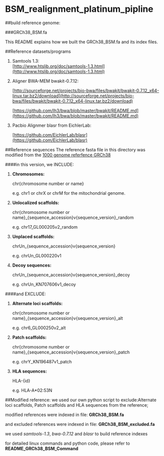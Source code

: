 # BSM_realignment_platinum_pipline

##build reference genome:

###GRCh38_BSM.fa

This README explains how we built the GRCh38_BSM.fa and its index files.

##Reference datasets/programs
1. Samtools 1.3:  
    [http://www.htslib.org/doc/samtools-1.3.html](http://www.htslib.org/doc/samtools-1.3.html)

2. Aligner BWA-MEM bwakit-0.7.12: 

    [http://sourceforge.net/projects/bio-bwa/files/bwakit/bwakit-0.7.12_x64-linux.tar.bz2/download](http://sourceforge.net/projects/bio-bwa/files/bwakit/bwakit-0.7.12_x64-linux.tar.bz2/download)
    
    [https://github.com/lh3/bwa/blob/master/bwakit/README.md](https://github.com/lh3/bwa/blob/master/bwakit/README.md)

3. Pacbio Alignmer blasr from EichlerLab: 

    [https://github.com/EichlerLab/blasr](https://github.com/EichlerLab/blasr)

##Reference sequences
The reference fasta file in this directory was modified from the [1000 genome referfence GRCh38](ftp://ftp-trace.ncbi.nih.gov/1000genomes/ftp/technical/reference/GRCh38_reference_genome/GRCh38_full_analysis_set_plus_decoy_hla.fa)

####in this version, we INCLUDE:
1.  **Chromosomes:**
  
    chr{chromosome number or name}

    e.g. chr1 or chrX or chrM for the mitochondrial genome.

2.  **Unlocalized scaffolds:**

    chr{chromosome number or name}_{sequence_accession}v{sequence_version}_random
    
    e.g. chr17_GL000205v2_random
    
3.  **Unplaced scaffolds:**

    chrUn_{sequence_accession}v{sequence_version}

    e.g. chrUn_GL000220v1
    
4.  **Decoy sequences:**

    chrUn_{sequence_accession}v{sequence_version}_decoy
    
    e.g. chrUn_KN707606v1_decoy


####and EXCLUDE:
 1. **Alternate loci scaffolds:**
 
    chr{chromosome number or name}_{sequence_accession}v{sequence_version}_alt

    e.g. chr6_GL000250v2_alt
    
2.  **Patch scaffolds:**

    chr{chromosome number or name}_{sequence_accession}v{sequence_version}_patch

    e.g. chrY_KN196487v1_patch 
    
3.  **HLA sequences:**

    HLA-{id}

    e.g. HLA-A*02:53N
 

##Modified reference:
we used our own python script to exclude:Alternate loci scaffolds, Patch scaffolds and HLA sequences from the reference; 

modified references were indexed in file: **GRCh38_BSM.fa**

and excluded references were indexed in file: **GRCh38_BSM_excluded.fa**

we used *samtools-1.3*, *bwa-0.7.12* and *blasr* to build reference indexes 

for detailed linux commands and python code, please refer to **README_GRCh38_BSM_Command**
